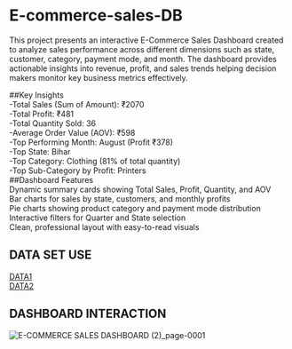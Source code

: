 # E-commerce-sales-DB
This project presents an interactive E-Commerce Sales Dashboard created to analyze sales performance across different dimensions such as state, customer, category, payment mode, and month. The dashboard provides actionable insights into revenue, profit, and sales trends helping decision makers monitor key business metrics effectively. <br>

##Key Insights <br>
-Total Sales (Sum of Amount): ₹2070 <br>
-Total Profit: ₹481 <br>
-Total Quantity Sold: 36 <br>
-Average Order Value (AOV): ₹598 <br>
-Top Performing Month: August (Profit ₹378) <br>
-Top State: Bihar <br>
-Top Category: Clothing (81% of total quantity) <br>
-Top Sub-Category by Profit: Printers <br>
##Dashboard Features <br>
Dynamic summary cards showing Total Sales, Profit, Quantity, and AOV <br>
Bar charts for sales by state, customers, and monthly profits <br>
Pie charts showing product category and payment mode distribution <br>
Interactive filters for Quarter and State selection <br>
Clean, professional layout with easy-to-read visuals <br>
## DATA SET USE  <br>
<a href="https://github.com/Way2kashid/E-commerce-sales-DB/blob/main/Details.csv.xlsx">DATA1</a> <br>
<a href="https://github.com/Way2kashid/E-commerce-sales-DB/blob/main/Orders.csv.xlsx">DATA2</a>

## DASHBOARD INTERACTION <br>
![E-COMMERCE SALES DASHBOARD (2)_page-0001](https://github.com/user-attachments/assets/2b1c2d37-d76b-4819-8cfd-aa4841b0af59)

